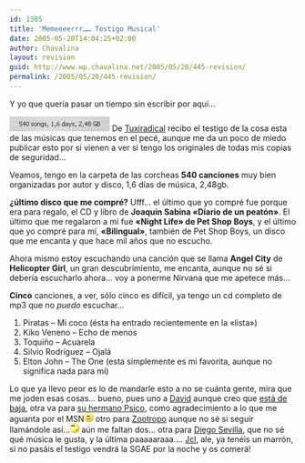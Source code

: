 ```yaml
---
id: 1385
title: 'Memeeeerrr…… Testigo Musical'
date: 2005-05-20T14:04:25+02:00
author: Chavalina
layout: revision
guid: http://www.wp.chavalina.net/2005/05/20/445-revision/
permalink: /2005/05/20/445-revision/
---
```

Y yo que quería pasar un tiempo sin escribir por aquí…

<img class="imgizqda" src="/imagenes/fotos/mi-itunes.jpg" alt="Mi iTunes: 540 canciones, 1,6 días de música" /> De <a href="http://tuxiradical.bitacoras.com/index.php?id=155" target="_blank">Tuxiradical</a> recibo el testigo de la cosa esta de las músicas que tenemos en el pecé, aunque me da un poco de miedo publicar esto por si vienen a ver si tengo los originales de todas mis copias de seguridad…

Veamos, tengo en la carpeta de las corcheas **540 canciones** muy bien organizadas por autor y disco, 1,6 días de música, 2,48gb.

**¿último disco que me compré?** Ufff… el último que yo compré fue porque era para regalo, el CD y libro de **Joaquín Sabina «Diario de un peatón»**. El último que me regalaron a mí fue **«Night Life» de Pet Shop Boys**, y el último que yo compré para mí, **«Bilingual»**, también de Pet Shop Boys, un disco que me encanta y que hace mil a&ntilde;os que no escucho.

Ahora mismo estoy escuchando una canción que se llama **Angel City** de **Helicopter Girl**, un gran descubrimiento, me encanta, aunque no sé si debería escucharlo ahora… voy a ponerme Nirvana que me apetece más…

**Cinco** canciones, a ver, sólo cinco es difícil, ya tengo un cd completo de mp3 que no _puedo_ escuchar…

  1. Piratas &#8211; Mi coco (ésta ha entrado recientemente en la «lista»)
  2. Kiko Veneno &#8211; Echo de menos
  3. Toqui&ntilde;o &#8211; Acuarela
  4. Silvio Rodríguez &#8211; Ojalá
  5. Elton John &#8211; The One (esta simplemente es mi favorita, aunque no significa nada para mí)

Lo que ya llevo peor es lo de mandarle esto a no se cuánta gente, mira que me joden esas cosas… bueno, pues uno a <a href="http://blog.davidmartinez.net/" target="_blank">David</a> aunque creo que <a href="http://blog.davidmartinez.net/es/archivos/personal/pausa_por_tendinitis.php" target="_blank">está de baja</a>, otra va para <a href="http://www.psico.bitacoras.com/" target="_blank">su hermano Psico</a>, como agradecimiento a lo que me aguanta por el MSN![emo](/imagenes/emoticonos/sonrisa.gif) otro para <a href="http://mundogeek.net/" target="_blank">Zootropo</a> aunque no sé si seguir llamándole así…![emo](/imagenes/emoticonos/pensativo.gif) aún me faltan dos… otra para <a href="http://neuromancer.dif.um.es/blog/" target="_blank">Diego Sevilla</a>, que no sé qué música le gusta, y la última paaaaaraaa…. <a href="http://jcl.scenesp.org/blog.php" target="_blank">Jcl</a>, ale, ya tenéis un marrón, si no pasáis el testigo vendrá la SGAE por la noche y os comerá!
